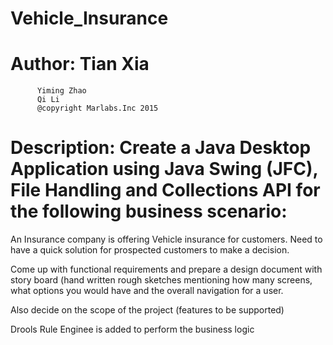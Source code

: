 # Vehicle_Insurance
# Author: Tian Xia
          Yiming Zhao
          Qi Li
          @copyright Marlabs.Inc 2015
# Description: Create a Java Desktop Application using Java Swing (JFC), File Handling and Collections API for the following business scenario:

An Insurance company is offering Vehicle insurance for customers. Need to have a quick solution for prospected customers to make a decision.

Come up with functional requirements and prepare a design document with story board (hand written rough sketches mentioning how many screens, what options you would have and the overall navigation for a user.

Also decide on the scope of the project (features to be supported)


Drools Rule Enginee is added to perform the business logic

